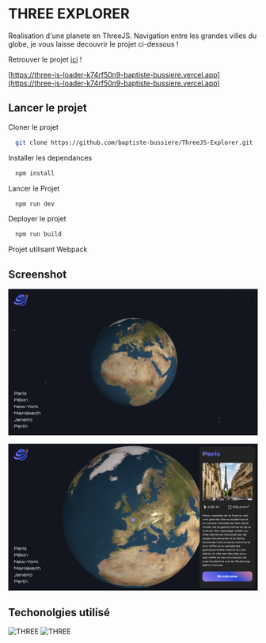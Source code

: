 
# THREE EXPLORER

Realisation d'une planete en ThreeJS. 
Navigation entre les grandes villes du globe, je vous laisse decouvrir le projet ci-dessous ! 

Retrouver le projet [ici](https://three-js-loader-k74rf50n9-baptiste-bussiere.vercel.app) ! 

[https://three-js-loader-k74rf50n9-baptiste-bussiere.vercel.app](https://three-js-loader-k74rf50n9-baptiste-bussiere.vercel.app)

## Lancer le projet


Cloner le projet 

```bash
  git clone https://github.com/baptiste-bussiere/ThreeJS-Explorer.git
```


Installer les dependances

```bash
  npm install
```

Lancer le Projet

```bash
  npm run dev
```


Deployer le projet

```bash
  npm run build
```

Projet utilisant Webpack


## Screenshot
![App Screenshot](https://raw.githubusercontent.com/baptiste-bussiere/ThreeJS-Explorer/main/screenshots/planet.png?token=GHSAT0AAAAAABYVFJ32LOCXYWJJPH73RZDEY4CJ3UA)


![App Screenshot](https://raw.githubusercontent.com/baptiste-bussiere/ThreeJS-Explorer/main/screenshots/paris.png?token=GHSAT0AAAAAABYVFJ335AENERHS3BUA7EIKY4CJ3FA)


## Techonolgies utilisé

![THREE](https://img.shields.io/badge/-ThreeJS-000000?logo=three.js&logoColor=white&style=flat-square)
![THREE](https://img.shields.io/badge/-WEBGL-990000?logo=webgl&logoColor=white&style=flat-square)
